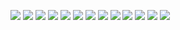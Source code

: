 ![](https://i.imgur.com/yWdzTb2.png)
![](https://i.imgur.com/B7FbeSb.png)
![](https://i.imgur.com/71ELEmK.gif)
![](https://i.imgur.com/nJkpawf.gif)
![](https://i.imgur.com/F3fYNU2.gif)
![](https://i.imgur.com/NrFzY1p.gif)
![](https://i.imgur.com/1O4cla2.gif)
![](https://i.imgur.com/UWNguNK.gif)
![](https://i.imgur.com/0RfaFwU.gif)
![](https://i.imgur.com/lTnqh96.gif)
![](https://i.imgur.com/1gRNebX.gif)
![](https://i.imgur.com/heuying.gif)
![](https://i.imgur.com/NNtTWfqg.jpg)